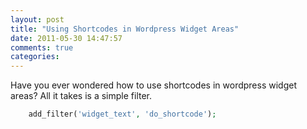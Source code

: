 ```yaml
---
layout: post
title: "Using Shortcodes in Wordpress Widget Areas"
date: 2011-05-30 14:47:57
comments: true
categories: 
---
```


Have you ever wondered how to use shortcodes in wordpress widget areas?  All it takes is a simple filter.

``` php
    add_filter('widget_text', 'do_shortcode');
```
